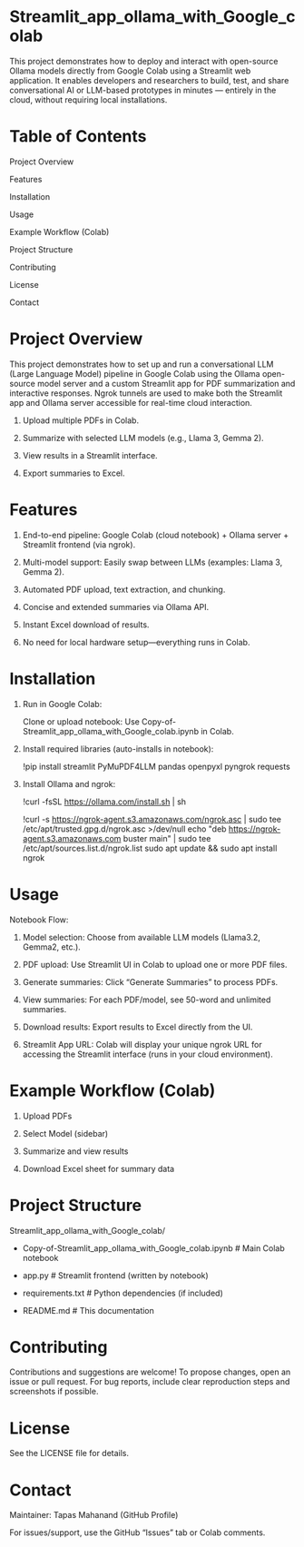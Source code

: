# Streamlit_app_ollama_with_Google_colab
This project demonstrates how to deploy and interact with open-source Ollama models directly from Google Colab using a Streamlit web application.
It enables developers and researchers to build, test, and share conversational AI or LLM-based prototypes in minutes — entirely in the cloud, without requiring local installations.

# Table of Contents
Project Overview

Features

Installation

Usage

Example Workflow (Colab)

Project Structure

Contributing

License

Contact

# Project Overview
This project demonstrates how to set up and run a conversational LLM (Large Language Model) pipeline in Google Colab using the Ollama open-source model server and a custom Streamlit app for PDF summarization and interactive responses. Ngrok tunnels are used to make both the Streamlit app and Ollama server accessible for real-time cloud interaction.

1. Upload multiple PDFs in Colab.

2. Summarize with selected LLM models (e.g., Llama 3, Gemma 2).

3. View results in a Streamlit interface.

4. Export summaries to Excel.

# Features
1. End-to-end pipeline: Google Colab (cloud notebook) + Ollama server + Streamlit frontend (via ngrok).

2. Multi-model support: Easily swap between LLMs (examples: Llama 3, Gemma 2).

3. Automated PDF upload, text extraction, and chunking.

4. Concise and extended summaries via Ollama API.

5. Instant Excel download of results.

6. No need for local hardware setup—everything runs in Colab.

# Installation
1. Run in Google Colab:

      Clone or upload notebook: Use Copy-of-Streamlit_app_ollama_with_Google_colab.ipynb in Colab.

2. Install required libraries (auto-installs in notebook):

      !pip install streamlit PyMuPDF4LLM pandas openpyxl pyngrok requests

4. Install Ollama and ngrok:

      !curl -fsSL https://ollama.com/install.sh | sh

      !curl -s https://ngrok-agent.s3.amazonaws.com/ngrok.asc | sudo tee /etc/apt/trusted.gpg.d/ngrok.asc >/dev/null
      echo "deb https://ngrok-agent.s3.amazonaws.com buster main" | sudo tee /etc/apt/sources.list.d/ngrok.list
      sudo apt update && sudo apt install ngrok

# Usage
Notebook Flow:

1. Model selection: Choose from available LLM models (Llama3.2, Gemma2, etc.).

2. PDF upload: Use Streamlit UI in Colab to upload one or more PDF files.

3. Generate summaries: Click “Generate Summaries” to process PDFs.

4. View summaries: For each PDF/model, see 50-word and unlimited summaries.

5. Download results: Export results to Excel directly from the UI.

6. Streamlit App URL: Colab will display your unique ngrok URL for accessing the Streamlit interface (runs in your cloud environment).

# Example Workflow (Colab)
1. Upload PDFs

2. Select Model (sidebar)

3. Summarize and view results

4. Download Excel sheet for summary data

# Project Structure
Streamlit_app_ollama_with_Google_colab/

- Copy-of-Streamlit_app_ollama_with_Google_colab.ipynb  # Main Colab notebook
  
- app.py                 # Streamlit frontend (written by notebook)

- requirements.txt       # Python dependencies (if included)
  
- README.md              # This documentation

# Contributing
Contributions and suggestions are welcome! To propose changes, open an issue or pull request. For bug reports, include clear reproduction steps and screenshots if possible.

# License
See the LICENSE file for details.

# Contact
Maintainer: Tapas Mahanand (GitHub Profile)

For issues/support, use the GitHub “Issues” tab or Colab comments.



